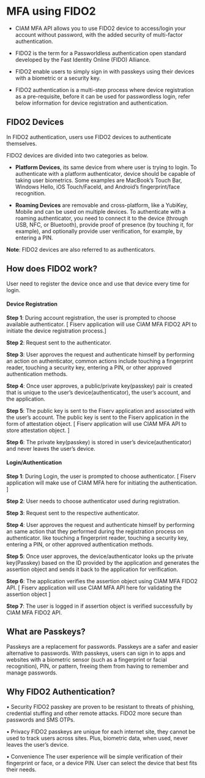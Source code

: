 # MFA using FIDO2

* CIAM MFA API allows you to use FIDO2 device to access/login your account without password, with the added security of multi-factor authentication.

* FIDO2 is the term for a Passworldless authentication open standard developed by the Fast Identity Online (FIDO) Alliance.

* FIDO2 enable users to simply sign in with passkeys using their devices with a biometric or a security key.

* FIDO2 authentication is a multi-step process where device registration as a pre-requisite, before it can be used for passwordless login, refer below information for device registration and authentication.


<!-- type: row -->

<!-- type: card
title: Register FIDO2 Device
description: Registering Device for FIDO2 authentication
link: ?path=docs/ciam-mfa/FIDO2/Register/register-FIDO2-device.md
-->

<!-- type: card
title:  FIDO2 Authentication
description: Authentication usign FIDO2
link: ?path=docs/ciam-mfa/Authenticate/initiate-FIDO2-Device-auth.md
-->

<!-- type: row-end -->

## FIDO2 Devices

In FIDO2 authentication, users use FIDO2 devices to authenticate themselves.
	
FIDO2 devices are divided into two categories as below.

* **Platform Devices**, its same device from where user is trying to login. To authenticate with a platform authenticator, device should be capable of taking user biometrics. Some examples are MacBook’s Touch Bar, Windows Hello, iOS Touch/FaceId, and Android’s fingerprint/face recognition.
	
* **Roaming Devices** are removable and cross-platform, like a YubiKey, Mobile and can be used on multiple devices. To authenticate with a roaming authenticator, you need to connect it to the device (through USB, NFC, or Bluetooth), provide proof of presence (by touching it, for example), and optionally provide user verification, for example, by entering a PIN.

**Note**: FIDO2 devices are also referred to as authenticators.

## How does FIDO2 work?
User need to register the device once and use that device every time for login.

#### Device Registration
**Step 1**: During account registration, the user is prompted to choose available authenticator.
[ Fiserv application will use CIAM MFA FIDO2 API to initiate the device registration process.]

**Step 2**: Request sent to the authenticator.

**Step 3**: User approves the request and authenticate himself by performing an action on authenticator, common actions include touching a fingerprint reader, touching a security key, entering a PIN, or other approved authentication methods.

**Step 4**: Once user approves, a public/private key(passkey) pair is created that is unique to the user’s device(authenticator), the user’s account, and the application.

**Step 5**: The public key is sent to the Fiserv application and associated with the user’s account. The public key is sent to the Fiserv application in the form of attestation object.
[ Fiserv application will use CIAM MFA API to store attestation object. ] 

**Step 6**: The private key(passkey) is stored in user’s device(authenticator) and never leaves the user’s device.

#### Login/Authentication

**Step 1**: During Login, the user is prompted to choose authenticator.
[ Fiserv application will make use of CIAM MFA here for initiating the authentication. ]

**Step 2**: User needs to choose authenticator used during registration.

**Step 3**: Request sent to the respective authenticator.

**Step 4**: User approves the request and authenticate himself by performing an same action that they performed during the registration process on authenticator. like touching a fingerprint reader, touching a security key, entering a PIN, or other approved authentication methods.

**Step 5**: Once user approves, the device/authenticator looks up the private key(Passkey) based on the ID provided by the application and generates the assertion object and sends it back to the application for verification.

**Step 6**: The application verifies the assertion object using CIAM MFA FIDO2 API.
[ Fiserv application will use CIAM MFA API here for validating the assertion object ]

**Step 7**: The user is logged in if assertion object is verified successfully by CIAM MFA FIDO2 API.

## What are Passkeys?
Passkeys are a replacement for passwords. Passkeys are a safer and easier alternative to passwords. With passkeys, users can sign in to apps and websites with a biometric sensor (such as a fingerprint or facial recognition), PIN, or pattern, freeing them from having to remember and manage passwords.                                

## Why FIDO2 Authentication?

•	Security
    FIDO2 passkey are proven to be resistant to threats of phishing, credential stuffing and other remote attacks. FIDO2 more secure than passwords and SMS OTPs.

•	Privacy
    FIDO2 passkeys are unique for each internet site, they cannot be used to track users across sites. Plus, biometric data, when used, never leaves the user’s device.

•	Convenience
    The user experience will be simple verification of their fingerprint or face, or a device PIN. User can select the device that best fits their needs.
